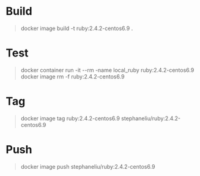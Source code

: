 # Build
  > docker image build -t ruby:2.4.2-centos6.9 .

# Test
  > docker container run -it --rm -name local_ruby ruby:2.4.2-centos6.9
  > docker image rm -f ruby:2.4.2-centos6.9

# Tag
  > docker image tag ruby:2.4.2-centos6.9 stephaneliu/ruby:2.4.2-centos6.9

# Push
  > docker image push stephaneliu/ruby:2.4.2-centos6.9
